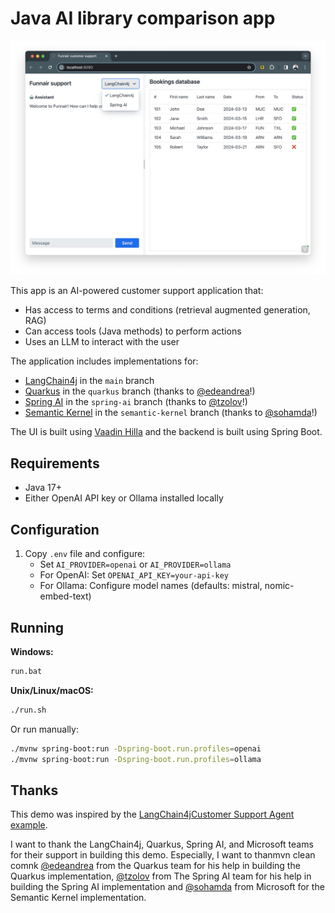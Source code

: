 # Java AI library comparison app

![A browser window with a chatbot and a data grid displaying flight booking details](screenshot.jpg)

This app is an AI-powered customer support application that:

- Has access to terms and conditions (retrieval augmented generation, RAG)
- Can access tools (Java methods) to perform actions
- Uses an LLM to interact with the user

The application includes implementations for: 

- [LangChain4j](https://github.com/langchain4j/langchain4j) in the `main` branch
- [Quarkus](https://quarkus.io) in the `quarkus` branch (thanks to [@edeandrea](https://github.com/edeandrea)!)
- [Spring AI](https://spring.io/projects/spring-ai/) in the `spring-ai` branch (thanks to [@tzolov](https://github.com/tzolov)!)
- [Semantic Kernel](https://github.com/microsoft/semantic-kernel) in the `semantic-kernel` branch (thanks to [@sohamda](https://github.com/sohamda)!)

The UI is built using [Vaadin Hilla](https://vaadin.com) and the backend is built using Spring Boot.

## Requirements
- Java 17+
- Either OpenAI API key or Ollama installed locally

## Configuration
1. Copy `.env` file and configure:
   - Set `AI_PROVIDER=openai` or `AI_PROVIDER=ollama`
   - For OpenAI: Set `OPENAI_API_KEY=your-api-key`
   - For Ollama: Configure model names (defaults: mistral, nomic-embed-text)

## Running
**Windows:**
```bash
run.bat
```

**Unix/Linux/macOS:**
```bash
./run.sh
```

Or run manually:
```bash
./mvnw spring-boot:run -Dspring-boot.run.profiles=openai
./mvnw spring-boot:run -Dspring-boot.run.profiles=ollama
```

## Thanks
This demo was inspired by the [LangChain4jCustomer Support Agent example](https://github.com/langchain4j/langchain4j-examples/tree/main/spring-boot-example/src/main/java/dev/langchain4j/example).

I want to thank the LangChain4j, Quarkus, Spring AI, and Microsoft teams for their support in building this demo.
Especially, I want to thanmvn clean comnk [@edeandrea](https://github.com/edeandrea) from the Quarkus team for his help in building the Quarkus implementation, [@tzolov](https://github.com/tzolov) from The Spring AI team for his help in building the Spring AI implementation and [@sohamda](https://github.com/sohamda) from Microsoft for the Semantic Kernel implementation.
